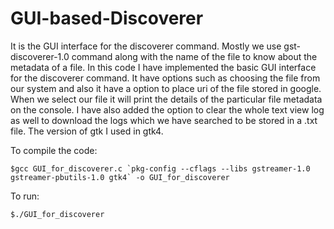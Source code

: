 # GUI-based-Discoverer
It is the GUI interface for the discoverer command.
Mostly we use gst-discoverer-1.0 command along with the name of the file to know about the metadata of a file.
In this code I have implemented the basic GUI interface for the discoverer command. 
It have options such as choosing the file from our system and also it have a option to place uri of the file stored in google. When we select our file it will print the details of the particular file metadata on the console. 
I have also added the option to clear the whole text view log as well to download the logs which we have searched to be stored in a .txt file.
The version of gtk I used in gtk4.

To compile the code:

    $gcc GUI_for_discoverer.c `pkg-config --cflags --libs gstreamer-1.0 gstreamer-pbutils-1.0 gtk4` -o GUI_for_discoverer

To run:

    $./GUI_for_discoverer
